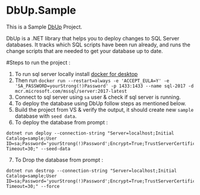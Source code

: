 # DbUp.Sample
This is a Sample [DbUp](https://dbup.readthedocs.io/en/latest/) Project.

DbUp is a .NET library that helps you to deploy changes to SQL Server databases. It tracks which SQL scripts have been run already, and runs the change scripts that are needed to get your database up to date.

#Steps to run the project : 

1. To run sql server locally install [docker for desktop](https://hub.docker.com/editions/community/docker-ce-desktop-windows)
2. Then run `docker run --restart=always -e 'ACCEPT_EULA=Y' -e 'SA_PASSWORD=yourStrong(!)Password' -p 1433:1433 --name sql-2017 -d mcr.microsoft.com/mssql/server:2017-latest`
3. Connect to sql server using `sa` user & check if sql server is running.
4. To deploy the database using DbUp follow steps as mentioned below.
5. Build the project from VS & verify the output, it should create new `sample` database with `seed data`.
6. To deploy the database from prompt : 

```
dotnet run deploy --connection-string "Server=localhost;Initial Catalog=sample;User ID=sa;Password='yourStrong(!)Password';Encrypt=True;TrustServerCertificate=True;Connection Timeout=30;" --seed-data
```

7. To Drop the database from prompt : 
```
dotnet run destrop --connection-string "Server=localhost;Initial Catalog=sample;User ID=sa;Password='yourStrong(!)Password';Encrypt=True;TrustServerCertificate=True;Connection Timeout=30;" --force
```
